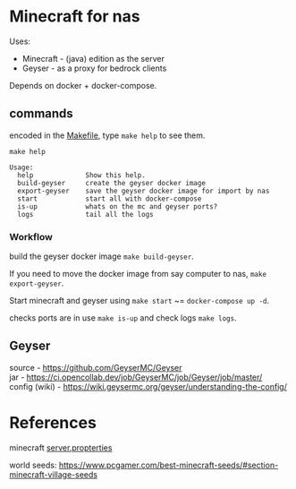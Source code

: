 # Minecraft for nas

Uses: 
* Minecraft - (java) edition as the server
* Geyser - as a proxy for bedrock clients

Depends on docker + docker-compose.

## commands
encoded in the [Makefile](Makefile), type `make help` to see them.

```shell
make help

Usage:
  help             Show this help.
  build-geyser     create the geyser docker image
  export-geyser    save the geyser docker image for import by nas	
  start            start all with docker-compose 
  is-up            whats on the mc and geyser ports?
  logs             tail all the logs
```

### Workflow

build the geyser docker image `make build-geyser`.

If you need to move the docker image from say computer to nas, `make export-geyser`.

Start minecraft and geyser using `make start` ~= `docker-compose up -d`.

checks ports are in use `make is-up` and check logs `make logs`.

## Geyser
source - https://github.com/GeyserMC/Geyser  
jar - https://ci.opencollab.dev/job/GeyserMC/job/Geyser/job/master/  
config (wiki) - https://wiki.geysermc.org/geyser/understanding-the-config/  


# References
minecraft [server.propterties](https://minecraft.fandom.com/wiki/Server.properties)

world seeds: https://www.pcgamer.com/best-minecraft-seeds/#section-minecraft-village-seeds

